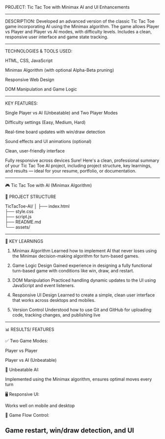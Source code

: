  PROJECT: Tic Tac Toe with Minimax AI and UI Enhancements

 ---

DESCRIPTION:
Developed an advanced version of the classic Tic Tac Toe game incorporating AI using the Minimax algorithm. The game allows Player vs Player and Player vs AI modes, with difficulty levels. Includes a clean, responsive user interface and game state tracking.



---

TECHNOLOGIES & TOOLS USED:

HTML, CSS, JavaScript

Minimax Algorithm (with optional Alpha-Beta pruning)

Responsive Web Design

DOM Manipulation and Game Logic


---

KEY FEATURES:

Single Player vs AI (Unbeatable) and Two Player Modes

Difficulty settings (Easy, Medium, Hard)

Real-time board updates with win/draw detection

Sound effects and UI animations (optional)

Clean, user-friendly interface

Fully responsive across devices
Sure! Here's a clean, professional summary of your Tic Tac Toe AI project, including project structure, key learnings, and results — ideal for your resume, portfolio, or documentation.


---

🎮 Tic Tac Toe with AI (Minimax Algorithm)

📁 PROJECT STRUCTURE 

TicTacToe-AI/
│
├── index.html        
├── style.css         
├── script.js         
├── README.md      
└── assets/           


---

🔑 KEY LEARNINGS 

1. Minimax Algorithm
Learned how to implement AI that never loses using the Minimax decision-making algorithm for turn-based games.


2. Game Logic Design
Gained experience in designing a fully functional turn-based game with conditions like win, draw, and restart.


3. DOM Manipulation
Practiced handling dynamic updates to the UI using JavaScript and event listeners.


4. Responsive UI Design
Learned to create a simple, clean user interface that works across desktops and mobiles.


5. Version Control
Understood how to use Git and GitHub for uploading code, tracking changes, and publishing live


---


📊 RESULTS/ FEATURES 

✅ Two Game Modes:

Player vs Player

Player vs AI (Unbeatable)


🤖 Unbeatable AI:

Implemented using the Minimax algorithm, ensures optimal moves every turn


🖥️ Responsive UI:

Works well on mobile and desktop


🔁 Game Flow Control:

Game restart, win/draw detection, and UI 
---




